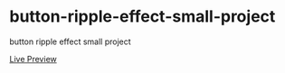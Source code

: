 # button-ripple-effect-small-project
<p>button ripple effect small project</p>
<a href="https://elhoussnimed.github.io/button-ripple-effect-small-project/">Live Preview</a>
